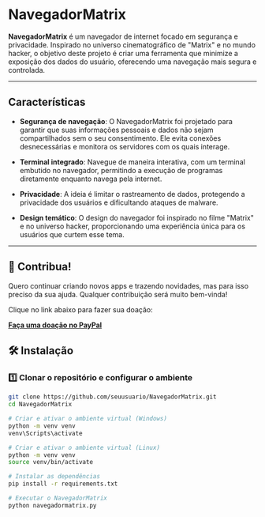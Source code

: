 # NavegadorMatrix

**NavegadorMatrix** é um navegador de internet focado em segurança e privacidade. Inspirado no universo cinematográfico de "Matrix" e no mundo hacker, o objetivo deste projeto é criar uma ferramenta que minimize a exposição dos dados do usuário, oferecendo uma navegação mais segura e controlada.

---

## Características

- **Segurança de navegação**: O NavegadorMatrix foi projetado para garantir que suas informações pessoais e dados não sejam compartilhados sem o seu consentimento. Ele evita conexões desnecessárias e monitora os servidores com os quais interage.
  
- **Terminal integrado**: Navegue de maneira interativa, com um terminal embutido no navegador, permitindo a execução de programas diretamente enquanto navega pela internet.

- **Privacidade**: A ideia é limitar o rastreamento de dados, protegendo a privacidade dos usuários e dificultando ataques de malware.

- **Design temático**: O design do navegador foi inspirado no filme "Matrix" e no universo hacker, proporcionando uma experiência única para os usuários que curtem esse tema.

---
## 💖 Contribua!

Quero continuar criando novos apps e trazendo novidades, mas para isso preciso da sua ajuda. Qualquer contribuição será muito bem-vinda!

Clique no link abaixo para fazer sua doação:

[**Faça uma doação no PayPal**](https://www.paypal.com/donate/?business=3ZQZK7TPGPSAA&no_recurring=0&item_name=Ajude+a+fortalecer+a+seguran%C3%A7a+digital%21+Sua+contribui%C3%A7%C3%A3o+faz+a+diferen%C3%A7a+no+futuro+do+NavegadorMatrix.&currency_code=BRL)



## 🛠 Instalação

### 1️⃣ Clonar o repositório e configurar o ambiente

```bash
git clone https://github.com/seuusuario/NavegadorMatrix.git
cd NavegadorMatrix

# Criar e ativar o ambiente virtual (Windows)
python -m venv venv
venv\Scripts\activate

# Criar e ativar o ambiente virtual (Linux)
python -m venv venv
source venv/bin/activate

# Instalar as dependências
pip install -r requirements.txt

# Executar o NavegadorMatrix
python navegadormatrix.py

